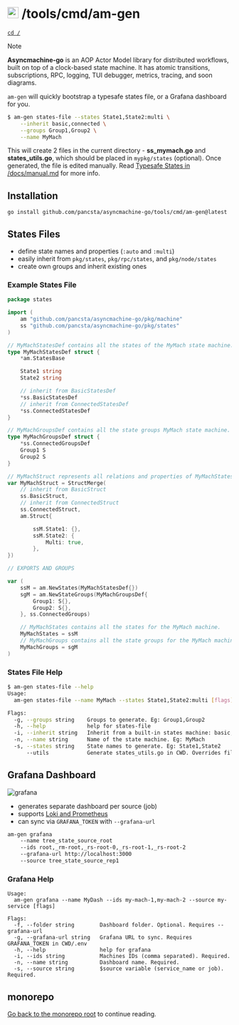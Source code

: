 # <img src="https://pancsta.github.io/assets/asyncmachine-go/logo.png" height="25"/> /tools/cmd/am-gen

[`cd /`](/README.md)

> [!NOTE]
> **Asyncmachine-go** is an AOP Actor Model library for distributed workflows, built on top of a clock-based state
> machine. It has atomic transitions, subscriptions, RPC, logging, TUI debugger, metrics, tracing, and soon diagrams.

`am-gen` will quickly bootstrap a typesafe states file, or a Grafana dashboard for you.

```bash
$ am-gen states-file --states State1,State2:multi \
    --inherit basic,connected \
    --groups Group1,Group2 \
    --name MyMach
```

This will create 2 files in the current directory - **ss_mymach.go** and **states_utils.go**, which should be placed in
`mypkg/states` (optional). Once generated, the file is edited manually. Read [Typesafe States in /docs/manual.md](/docs/manual.md#typesafe-states)
for more info.

## Installation

`go install github.com/pancsta/asyncmachine-go/tools/cmd/am-gen@latest`

## States Files

- define state names and properties (`:auto` and `:multi`)
- easily inherit from `pkg/states`, `pkg/rpc/states`, and `pkg/node/states`
- create own groups and inherit existing ones

### Example States File

```go
package states

import (
    am "github.com/pancsta/asyncmachine-go/pkg/machine"
    ss "github.com/pancsta/asyncmachine-go/pkg/states"
)

// MyMachStatesDef contains all the states of the MyMach state machine.
type MyMachStatesDef struct {
    *am.StatesBase

    State1 string
    State2 string

    // inherit from BasicStatesDef
    *ss.BasicStatesDef
    // inherit from ConnectedStatesDef
    *ss.ConnectedStatesDef
}

// MyMachGroupsDef contains all the state groups MyMach state machine.
type MyMachGroupsDef struct {
    *ss.ConnectedGroupsDef
    Group1 S
    Group2 S
}

// MyMachStruct represents all relations and properties of MyMachStates.
var MyMachStruct = StructMerge(
    // inherit from BasicStruct
    ss.BasicStruct,
    // inherit from ConnectedStruct
    ss.ConnectedStruct,
    am.Struct{

        ssM.State1: {},
        ssM.State2: {
            Multi: true,
        },
})

// EXPORTS AND GROUPS

var (
    ssM = am.NewStates(MyMachStatesDef{})
    sgM = am.NewStateGroups(MyMachGroupsDef{
        Group1: S{},
        Group2: S{},
    }, ss.ConnectedGroups)

    // MyMachStates contains all the states for the MyMach machine.
    MyMachStates = ssM
    // MyMachGroups contains all the state groups for the MyMach machine.
    MyMachGroups = sgM
)
```

### States File Help

```bash
$ am-gen states-file --help
Usage:
  am-gen states-file --name MyMach --states State1,State2:multi [flags]

Flags:
  -g, --groups string    Groups to generate. Eg: Group1,Group2
  -h, --help             help for states-file
  -i, --inherit string   Inherit from a built-in states machine: basic,connected,rpc/worker,node/worker
  -n, --name string      Name of the state machine. Eg: MyMach
  -s, --states string    State names to generate. Eg: State1,State2
      --utils            Generate states_utils.go in CWD. Overrides files. (default true)
```

## Grafana Dashboard

![grafana](https://pancsta.github.io/assets/asyncmachine-go/grafana.dark.png)

- generates separate dashboard per source (job)
- supports [Loki and Prometheus](/pkg/telemetry/README.md)
- can sync via `GRAFANA_TOKEN` with `--grafana-url`

```bash
am-gen grafana
    --name tree_state_source_root
    --ids root,_rm-root,_rs-root-0,_rs-root-1,_rs-root-2
    --grafana-url http://localhost:3000
    --source tree_state_source_rep1
```

### Grafana Help

```text
Usage:
  am-gen grafana --name MyDash --ids my-mach-1,my-mach-2 --source my-service [flags]

Flags:
  -f, --folder string        Dashboard folder. Optional. Requires --grafana-url
  -g, --grafana-url string   Grafana URL to sync. Requires GRAFANA_TOKEN in CWD/.env
  -h, --help                 help for grafana
  -i, --ids string           Machines IDs (comma separated). Required.
  -n, --name string          Dashboard name. Required.
  -s, --source string        $source variable (service_name or job). Required.
```

## monorepo

[Go back to the monorepo root](/README.md) to continue reading.
